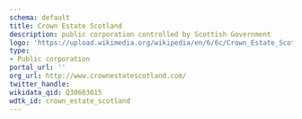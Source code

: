 ```yaml
---
schema: default
title: Crown Estate Scotland
description: public corporation controlled by Scottish Government
logo: 'https://upload.wikimedia.org/wikipedia/en/6/6c/Crown_Estate_Scotland_logo.png'
type:
- Public corporation
portal_url: ''
org_url: http://www.crownestatescotland.com/
twitter_handle: 
wikidata_qid: Q30603015
wdtk_id: crown_estate_scotland
---
```

